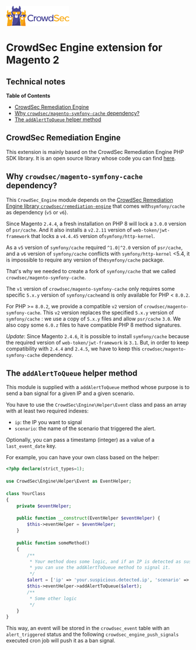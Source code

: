 ![CrowdSec Logo](images/logo_crowdsec.png)

# CrowdSec Engine extension for Magento 2

## Technical notes

<!-- START doctoc generated TOC please keep comment here to allow auto update -->
<!-- DON'T EDIT THIS SECTION, INSTEAD RE-RUN doctoc TO UPDATE -->
**Table of Contents**

- [CrowdSec Remediation Engine](#crowdsec-remediation-engine)
- [Why `crowdsec/magento-symfony-cache` dependency?](#why-crowdsecmagento-symfony-cache-dependency)
- [The `addAlertToQueue` helper method](#the-addalerttoqueue-helper-method)

<!-- END doctoc generated TOC please keep comment here to allow auto update -->


## CrowdSec Remediation Engine

This extension is mainly based on the CrowdSec Remediation Engine PHP SDK library. It is an open source library whose 
code you can find [here](https://github.com/crowdsecurity/php-remediation-engine).


## Why `crowdsec/magento-symfony-cache` dependency?

This `CrowdSec_Engine` module depends on the [CrowdSec Remediation Engine library `crowdsec/remediation-engine`](https://github.com/crowdsecurity/php-remediation-engine) that comes with`symfony/cache` as dependency (`v5` or `v6`).

Since Magento `2.4.4`, a fresh installation on PHP 8 will lock a `3.0.0` version of `psr/cache`. And it also installs a `v2.2.11` version of `web-token/jwt-framework` that locks a `v4.4.45` version of`symfony/http-kernel`.


As a `v5` version of `symfony/cache` required `^1.0|^2.0` version of `psr/cache`, and a `v6` version of `symfony/cache` conflicts with `symfony/http-kernel` <5.4, it is impossible to require any version of the`symfony/cache` package.

That's why we needed to create a fork of `symfony/cache` that we called `crowdsec/magento-symfony-cache`.

The `v1` version of `crowdsec/magento-symfony-cache` only requires some specific `5.x.y` version of `symfony/cache`and is only available for PHP < `8.0.2`.

For PHP >= `8.0.2`, we provide a compatible `v2` version of `crowdsec/magento-symfony-cache`.
This `v2` version replaces the specified `5.x.y` version of `symfony/cache` : we use a copy of `5.x.y` files and allow `psr/cache` `3.0`. We also copy some `6.0.z` files to have compatible PHP 8 method signatures.

_Update_: Since Magento `2.4.6`, it is possible to install `symfony/cache` because the required version of 
`web-token/jwt-framework` is `3.1`. But, in order to keep compatibility with `2.4.4` and `2.4.5`, we have to 
keep this `crowdsec/magento-symfony-cache` dependency.

## The `addAlertToQueue` helper method

This module is supplied with a `addAlertToQueue` method whose purpose is to send a ban signal for a given IP and a 
given scenario.

You have to use the `CrowdSec\Engine\Helper\Event` class and pass an array with at least two required indexes:

- `ip`: the IP you want to signal
- `scenario`: the name of the scenario that triggered the alert.

Optionally, you can pass a timestamp (integer) as a value  of a `last_event_date` key.

For example, you can have your own class based on the helper:

```php
<?php declare(strict_types=1);

use CrowdSec\Engine\Helper\Event as EventHelper;

class YourClass
{
    private $eventHelper;

    public function __construct(EventHelper $eventHelper) {
        $this->eventHelper = $eventHelper;
    }

    public function someMethod()
    {
        /**
         * Your method does some logic, and if an IP is detected as suspicious,
         * you can use the addAlertToQueue method to signal it.
         */
        $alert = ['ip' => 'your.suspicious.detected.ip', 'scenario' => 'your/scenario_name'];
        $this->eventHelper->addAlertToQueue($alert);
        /**
         * Some other logic
         */
    }
}

```

This way, an event will be stored in the `crowdsec_event` table with an `alert_triggered` status and the following `crowdsec_engine_push_signals` executed cron job will push it as a ban signal.
